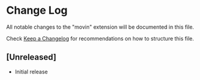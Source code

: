 # Change Log

All notable changes to the "movin" extension will be documented in this file.

Check [Keep a Changelog](http://keepachangelog.com/) for recommendations on how to structure this file.

## [Unreleased]

- Initial release